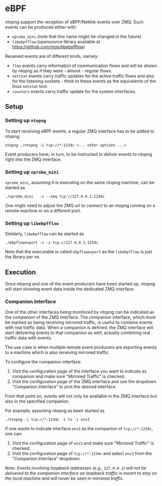 # eBPF

ntopng support the reception of eBPF/Netlink events over ZMQ. Such events can be produced either with:

- `nprobe_mini` (note that this name might be changed in the future)
- `libebpfflow` (opensource library available at https://github.com/ntop/libebpfflow)

Received events are of different kinds, namely:

- `flow` events carry information of communication flows and will be shown by ntopng as if they were - almost - regular flows.
- `netstat` events carry traffic updates for the active traffic flows and also for the listening sockets - think to these events as the equivalents of the linux `netstat` tool.
- `counters` events carry traffic update for the system interfaces.

## Setup

### Setting up `ntopng`

To start receiving eBPF events, a regular ZMQ interface has to be added to ntopng:

```
ntopng ./ntopng -i tcp://*:1234c <... other options ...>
```

Event producers have, in turn, to be instructed to deliver events to ntopng right into the ZMQ interface.

### Setting up `nprobe_mini`

`nprobe_mini`, assuming it is executing on the same ntopng machine, can be started as

```
./nprobe_mini   -v --zmq tcp://127.0.0.1:1234c
```

One might need to adjust the ZMQ url to connect to an ntopng running on a remote machine or on a different port.

### Setting up `libebpfflow`

Similarly, `libebpfflow` can be started as

```
./ebpflowexport -v -z tcp://127.0.0.1:1234c
```

Note that the executable is called `ebpflowexport` as the `libebpfflow` is just the library per se.


## Execution

Once ntopng and one of the event producers have been started up, ntopng will start showing event data inside the dedicated ZMQ interface.

### Companion Interface

One of the other interfaces being monitored by ntopng can be indicated as the *companion* of the ZMQ interface. The companion interface, which must be marked as being receiving mirrored traffic, is useful to combine events with real traffic data. When a companion is defined, the ZMQ interface will start delivering events to that companion as well, actually combining real traffic data with events.

The use case is when multiple remote event producers are exporting events to a machine which is also receiving mirrored traffic. 

To configure the companion interface:

1. Visit the configuration page of the interface you want to indicate as companion and make sure "Mirrored Traffic" is checked.
2. Visit the configuration page of the ZMQ interface and use the dropdown "Companion Interface" to pick the desired interface.

From that point on, events will not only be available in the ZMQ interface but also in the specified companion.

For example, assuming ntopng as been started as

```
./ntopng -i tcp://*:1234c -i lo -i ens3
```

If one wants to indicate interface `ens3` as the companion of `tcp://*:1234c`, one can:
1. Visit the configuration page of `ens3` and make sure "Mirrored Traffic" is checked.
2. Visit the configuration page of `tcp://*:1234c` and select `ens3` from the "Companion Interface" dropdown.

_Note: Events involving loopback addresses (e.g., `127.0.0.1`) will not be delivered to the companion interface as loopback traffic is meant to stay on the local machine and will never be seen in mirrored traffic_.
